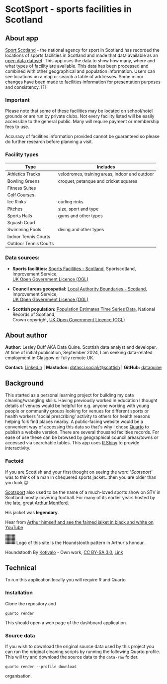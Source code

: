 # ScotSport - sports facilities in Scotland

## About app

[Sport Scotland](https://sportscotland.org.uk/) - the national agency for sport
in Scotland has recorded the locations of sports facilities in Scotland and made
that data available as an 
[open data dataset](https://data.spatialhub.scot/dataset/sports_facilities-unknown). 
This app uses the data to show how many, where and what types of facility are 
available. This data has been processed and combined with other geographical and
population information. Users can see locations on a map or search a table of 
addresses. Some minor changes have been made to facilities information for 
presentation purposes and consistency. [1]

### Important

Please note that some of these facilities may be located on school/hotel grounds
or are run by private clubs. Not every facility listed will be easily 
accessible to the general public. Many will require payment or membership fees
to use. 

Accuracy of facilities information provided cannot be guaranteed so 
please do further research before planning a visit.

### Facility types

| Type                  | Includes                                                  |
|-------------------|-----------------------------------------------------|
| Athletics Tracks      | velodromes, training areas, indoor and outdoor |
| Bowling Greens        | croquet, petanque and cricket squares          |
| Fitness Suites        |                                                          |
| Golf Courses          |                                                          |
| Ice Rinks             | curling rinks                                  |
| Pitches               | size, sport and type                           |
| Sports Halls          | gyms and other types                           |
| Squash Court          |                                                          |
| Swimming Pools        | diving and other types                         |
| Indoor Tennis Courts  |                                                          |
| Outdoor Tennis Courts |                                                          |

### Data sources:

-   **Sports facilities:** [Sports Facilities - Scotland](https://data.spatialhub.scot/dataset/sports_facilities-unknown), Sportscotland, Improvement Service,    
[UK Open Government Licence (OGL)](https://www.nationalarchives.gov.uk/doc/open-government-licence/version/3/)

-   **Council areas geospatial:** [Local Authority Boundaries - Scotland](https://data.spatialhub.scot/dataset/local_authority_boundaries-is), Improvement Service,  
[UK Open Government Licence (OGL)](https://www.nationalarchives.gov.uk/doc/open-government-licence/version/3/)

-   **Scottish population:** [Population Estimates Time Series Data](https://www.nrscotland.gov.uk/statistics-and-data/statistics/statistics-by-theme/population/population-estimates/mid-year-population-estimates/population-estimates-time-series-data), National Records of Scotland,  
Crown copyright, [UK Open Government Licence (OGL)](https://www.nationalarchives.gov.uk/doc/open-government-licence/version/3/)

## About author

**Author:** Lesley Duff AKA Data Quine. Scottish data analyst and developer. At
time of initial publication, September 2024, I am seeking data-related 
employment in Glasgow or fully remote UK.

**Contact:** 
[LinkedIn](https://www.linkedin.com/in/lesleyduff/) | 
**Mastodon:** [datasci.social/\@scottish](https://datasci.social/@scottish) | 
**GitHub:** [dataquine](https://github.com/dataquine)

## Background

This started as a personal learning project for building my data 
cleaning/wrangling skills. Having previously worked in education I thought 
details of venues would be helpful for e.g. anyone working with young people or 
community groups looking for venues for different sports or health workers 
'social prescribing' activity to others for health reasons helping folk find 
places nearby. A public-facing website would be a convenient way of accessing 
this data so that's why I chose [Quarto](https://quarto.org/) to publish a 
website version. There are several thousand facilties records. For ease of use 
these can be browsed by geographical council areas/towns or accessed via 
searchable tables. This app uses [R Shiny](https://shiny.posit.co/) to provide 
interactivity.

### Factoid

If you are Scottish and your first thought on seeing the word *'Scotsport'* 
was to think of a man in chequered sports jacket...then you are older than you 
look 😊

[Scotsport](https://en.wikipedia.org/wiki/Scotsport) also used to be the name 
of a much-loved sports show on STV in Scotland mostly covering football. For 
many of its earlier years hosted by the late, great 
[Arthur Montford](https://en.wikipedia.org/wiki/Arthur_Montford). 

His jacket was **legendary**. 

Hear from [Arthur himself and see the faimed jaiket in black and white on YouTube](https://youtu.be/z3vt89S-ogs?si=p8rDxXLqeaVj8L3j&t=1175)

![Logo of this site is the Houndstooth pattern in Arthur's honour](images/favicon-32x32.png "Houndstooth") Logo of this site is the Houndstooth pattern in Arthur's honour.

Houndstooth By <a href="//commons.wikimedia.org/wiki/User:Kotivalo" title="User:Kotivalo">Kotivalo</a> - <span class="int-own-work" lang="en">Own work</span>, <a href="https://creativecommons.org/licenses/by-sa/3.0" title="Creative Commons Attribution-Share Alike 3.0">CC BY-SA 3.0</a>, <a href="https://commons.wikimedia.org/w/index.php?curid=33604186">Link</a>

## Technical

To run this application locally you will require R and Quarto

### Installation

Clone the repository and

```         
quarto render
```

This should open a web page of the dashboard application.

### Source data

If you wish to download the original source data used by this project you can run the original cleaning scripts by running the following Quarto profile. This will try and download the source data to the `data-raw` folder.

```         
quarto render --profile download
```

organisation.
